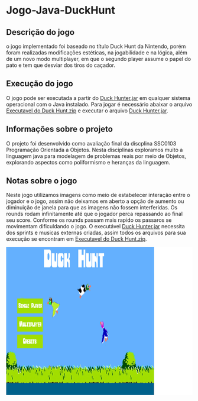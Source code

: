 # Jogo-Java-DuckHunt

## Descrição do jogo
o jogo implementado foi baseado no título Duck Hunt da Nintendo, porém foram realizadas modificações estéticas, na jogabilidade e na lógica, além de um novo modo multiplayer, em que o segundo player assume o papel do pato e tem que desviar dos tiros do caçador.

## Execução do jogo
O jogo pode ser executada a partir do [Duck Hunter.jar](https://github.com/EwertonPSA/Jogo-Java-DuckHunt/blob/master/Duck%20Hunt.jar) em qualquer sistema operacional com o Java instalado. Para jogar é necessário abaixar o arquivo [Executavel do Duck Hunt.zip](https://github.com/EwertonPSA/Jogo-Java-DuckHunt/blob/master/Executavel%20do%20Duck%20Hunt.zip) e executar o arquivo [Duck Hunter.jar](https://github.com/EwertonPSA/Jogo-Java-DuckHunt/blob/master/Duck%20Hunt.jar).

## Informações sobre o projeto
O projeto foi desenvolvido como avaliação final da discplina SSC0103 Programação Orientada a Objetos. Nesta disciplinas exploramos muito a linguagem java para modelagem de problemas reais por meio de Objetos, explorando aspectos como poliformismo e heranças da linguagem.

## Notas sobre o jogo
Neste jogo utilizamos imagens como meio de estabelecer interação entre o jogador e o jogo, assim não deixamos em aberto a opção de aumento ou diminuição de janela para que as imagens não fossem interferidas. Os rounds rodam infinitamente até que o jogador perca repassando ao final seu score. Conforme os rounds passam mais rapido os passaros se movimentam dificuldando o jogo. O executável [Duck Hunter.jar](https://github.com/EwertonPSA/Jogo-Java-DuckHunt/blob/master/Duck%20Hunt.jar) necessita dos sprints e musicas externas criadas, assim todos os arquivos para sua execução se encontram em [Executavel do Duck Hunt.zip](https://github.com/EwertonPSA/Jogo-Java-DuckHunt/blob/master/Executavel%20do%20Duck%20Hunt.zip).

<img src="https://raw.githubusercontent.com/EwertonPSA/Jogo-Java-DuckHunt/master/sprites/DuckMenu.jpg" width="1700" height="400" />
